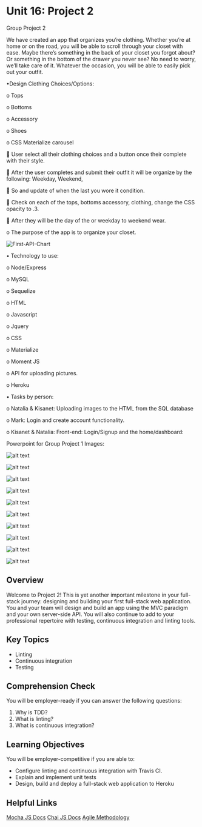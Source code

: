 # Unit 16: Project 2

Group Project 2

We have created an app that organizes you’re clothing. Whether you’re at home or on the road, you will be able to scroll through your closet with ease. Maybe there’s something in the back of your closet you forgot about? Or something in the bottom of the drawer you never see? No need to worry, we’ll take care of it. Whatever the occasion, you will be able to easily pick out your outfit.

•Design Clothing Choices/Options:

o Tops

o Bottoms

o Accessory

o Shoes

o CSS Materialize carousel

 User select all their clothing choices and a button once their complete with their style.

 After the user completes and submit their outfit it will be organize by the following: Weekday, Weekend,

 So and update of when the last you wore it condition.

 Check on each of the tops, bottoms accessory, clothing, change the CSS opacity to .3.

 After they will be the day of the or weekday to weekend wear.

o The purpose of the app is to organize your closet.

![First-API-Chart](https://raw.githubusercontent.com/izzydavid/Your-Digital-Closet/master/public/images/My%20First%20Document.png)

• Technology to use:

o Node/Express

o MySQL

o Sequelize

o HTML

o Javascript

o Jquery

o CSS

o Materialize

o Moment JS

o API for uploading pictures.

o Heroku

• Tasks by person:

o Natalia & Kisanet: Uploading images to the HTML from the SQL database

o Mark: Login and create account functionality.

o Kisanet & Natalia: Front-end: Login/Signup and the home/dashboard:

Powerpoint for Group Project 1 Images:

![alt text](https://raw.githubusercontent.com/izzydavid/Your-Digital-Closet/master/public/images/Slide1.png)

![alt text](https://raw.githubusercontent.com/izzydavid/Your-Digital-Closet/master/public/images/Slide2.png)

![alt text](https://raw.githubusercontent.com/izzydavid/Your-Digital-Closet/master/public/images/Slide3.png)

![alt text](https://raw.githubusercontent.com/izzydavid/Your-Digital-Closet/master/public/images/Slide4.png)

![alt text](https://raw.githubusercontent.com/izzydavid/Your-Digital-Closet/master/public/images/Slide5.png)

![alt text](https://github.com/izzydavid/Your-Digital-Closet/blob/master/public/images/API_Chart.png?raw=true)

![alt text](https://raw.githubusercontent.com/izzydavid/Your-Digital-Closet/master/public/images/Slide6.png)

![alt text](https://raw.githubusercontent.com/izzydavid/Your-Digital-Closet/master/public/images/Slide7.png)

![alt text](https://raw.githubusercontent.com/izzydavid/Your-Digital-Closet/master/public/images/Slide8.png)

![alt text](https://raw.githubusercontent.com/izzydavid/Your-Digital-Closet/master/public/images/Slide9.png)

## Overview
Welcome to Project 2! This is yet another important milestone in your full-stack journey: designing and building your first full-stack web application. You and your team will design and build an app using the MVC paradigm and your own server-side API. You will also continue to add to your professional repertoire with testing, continuous integration and linting tools.

## Key Topics
* Linting
* Continuous integration
* Testing

## Comprehension Check
You will be employer-ready if you can answer the following questions:
1. Why is TDD?
2. What is linting?
3. What is continuous integration?

## Learning Objectives
You will be employer-competitive if you are able to:
* Configure linting and continuous integration with Travis CI.
* Explain and implement unit tests
* Design, build and deploy a full-stack web application to Heroku

## Helpful Links
[Mocha JS Docs](https://mochajs.org/)
[Chai JS Docs](https://www.chaijs.com/)
[Agile Methodology](https://en.wikipedia.org/wiki/Agile_software_development)
